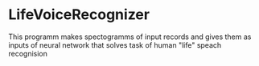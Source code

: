 # LifeVoiceRecognizer
This programm makes spectogramms of input records and gives them as inputs of neural network that solves task of human "life" speach recognision
